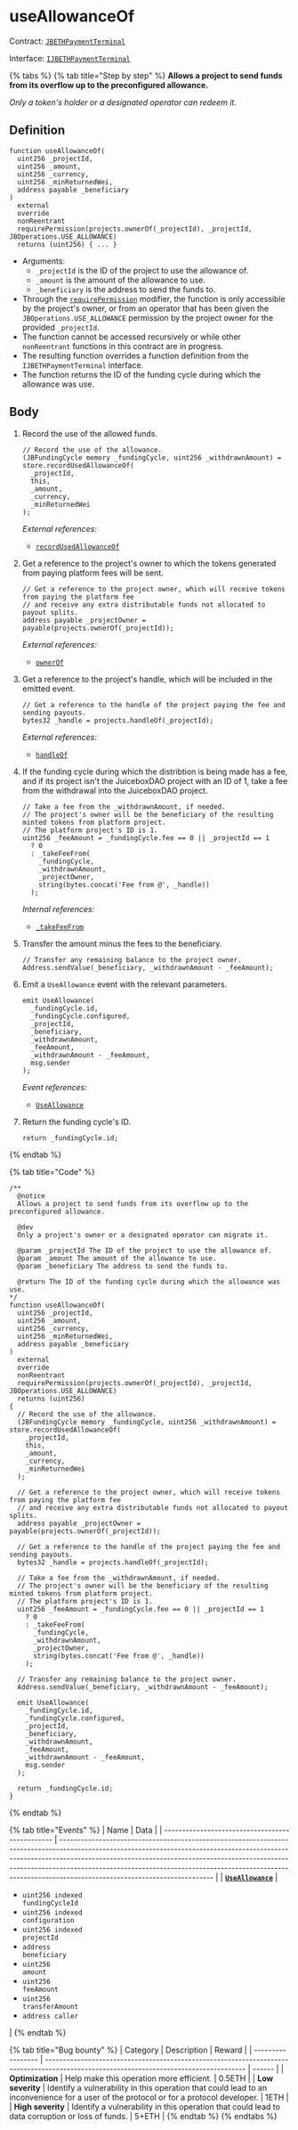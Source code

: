 # useAllowanceOf

Contract: [`JBETHPaymentTerminal`](../)​‌

Interface: [`IJBETHPaymentTerminal`](../../../../../../protocol/interfaces/ijbethterminalof.md)

{% tabs %}
{% tab title="Step by step" %}
**Allows a project to send funds from its overflow up to the preconfigured allowance.**

_Only a token's holder or a designated operator can redeem it._

## Definition

```solidity
function useAllowanceOf(
  uint256 _projectId,
  uint256 _amount,
  uint256 _currency,
  uint256 _minReturnedWei,
  address payable _beneficiary
)
  external
  override
  nonReentrant
  requirePermission(projects.ownerOf(_projectId), _projectId, JBOperations.USE_ALLOWANCE)
  returns (uint256) { ... }
```

* Arguments:
  * `_projectId` is the ID of the project to use the allowance of.
  * `_amount` is the amount of the allowance to use.
  * `_beneficiary` is the address to send the funds to.
* Through the [`requirePermission`](../../../../../../protocol/specifications/contracts/or-payment-terminals/or-abstract/jboperatable/modifiers/requirepermission.md) modifier, the function is only accessible by the project's owner, or from an operator that has been given the `JBOperations.USE_ALLOWANCE` permission by the project owner for the provided `_projectId`.
* The function cannot be accessed recursively or while other `nonReentrant` functions in this contract are in progress.
* The resulting function overrides a function definition from the `IJBETHPaymentTerminal` interface.
* The function returns the ID of the funding cycle during which the allowance was use.

## Body

1.  Record the use of the allowed funds.

    ```solidity
    // Record the use of the allowance.
    (JBFundingCycle memory _fundingCycle, uint256 _withdrawnAmount) = store.recordUsedAllowanceOf(
      _projectId,
      this,
      _amount,
      _currency,
      _minReturnedWei
    );
    ```

    _External references:_

    * [`recordUsedAllowanceOf`](../../jbethpaymentterminalstore/write/recordusedallowanceof.md)
2.  Get a reference to the project's owner to which the tokens generated from paying platform fees will be sent.

    ```solidity
    // Get a reference to the project owner, which will receive tokens from paying the platform fee
    // and receive any extra distributable funds not allocated to payout splits.
    address payable _projectOwner = payable(projects.ownerOf(_projectId));
    ```

    _External references:_

    * [`ownerOf`](https://github.com/OpenZeppelin/openzeppelin-contracts/blob/46ce0cfa3323a2787864f884b3c12960bc53b233/contracts/token/ERC721/ERC721.sol#L70)
3.  Get a reference to the project's handle, which will be included in the emitted event.

    ```solidity
    // Get a reference to the handle of the project paying the fee and sending payouts.
    bytes32 _handle = projects.handleOf(_projectId);
    ```

    _External references:_

    * [`handleOf`](../../../../../../protocol/specifications/contracts/jbprojects/read/handleof.md)
4.  If the funding cycle during which the distribtion is being made has a fee, and if its project isn't the JuiceboxDAO project with an ID of 1, take a fee from the withdrawal into the JuiceboxDAO project.

    ```solidity
    // Take a fee from the _withdrawnAmount, if needed.
    // The project's owner will be the beneficiary of the resulting minted tokens from platform project.
    // The platform project's ID is 1.
    uint256 _feeAmount = _fundingCycle.fee == 0 || _projectId == 1
      ? 0
      : _takeFeeFrom(
        _fundingCycle,
        _withdrawnAmount,
        _projectOwner,
        string(bytes.concat('Fee from @', _handle))
      );
    ```

    _Internal references:_

    * [`_takeFeeFrom`](../../../../../../protocol/specifications/contracts/or-payment-terminals/jbethpaymentterminal/properties/\_takefeefrom.md)
5.  Transfer the amount minus the fees to the beneficiary.

    ```solidity
    // Transfer any remaining balance to the project owner.
    Address.sendValue(_beneficiary, _withdrawnAmount - _feeAmount);
    ```
6.  Emit a `UseAllowance` event with the relevant parameters.

    ```solidity
    emit UseAllowance(
      _fundingCycle.id,
      _fundingCycle.configured,
      _projectId,
      _beneficiary,
      _withdrawnAmount,
      _feeAmount,
      _withdrawnAmount - _feeAmount,
      msg.sender
    );
    ```

    _Event references:_

    * [`UseAllowance`](../events/useallowance.md)
7.  Return the funding cycle's ID.

    ```solidity
    return _fundingCycle.id;
    ```
{% endtab %}

{% tab title="Code" %}
```solidity
/**
  @notice 
  Allows a project to send funds from its overflow up to the preconfigured allowance.

  @dev 
  Only a project's owner or a designated operator can migrate it.

  @param _projectId The ID of the project to use the allowance of.
  @param _amount The amount of the allowance to use.
  @param _beneficiary The address to send the funds to.

  @return The ID of the funding cycle during which the allowance was use.
*/
function useAllowanceOf(
  uint256 _projectId,
  uint256 _amount,
  uint256 _currency,
  uint256 _minReturnedWei,
  address payable _beneficiary
)
  external
  override
  nonReentrant
  requirePermission(projects.ownerOf(_projectId), _projectId, JBOperations.USE_ALLOWANCE)
  returns (uint256)
{
  // Record the use of the allowance.
  (JBFundingCycle memory _fundingCycle, uint256 _withdrawnAmount) = store.recordUsedAllowanceOf(
    _projectId,
    this,
    _amount,
    _currency,
    _minReturnedWei
  );

  // Get a reference to the project owner, which will receive tokens from paying the platform fee
  // and receive any extra distributable funds not allocated to payout splits.
  address payable _projectOwner = payable(projects.ownerOf(_projectId));

  // Get a reference to the handle of the project paying the fee and sending payouts.
  bytes32 _handle = projects.handleOf(_projectId);

  // Take a fee from the _withdrawnAmount, if needed.
  // The project's owner will be the beneficiary of the resulting minted tokens from platform project.
  // The platform project's ID is 1.
  uint256 _feeAmount = _fundingCycle.fee == 0 || _projectId == 1
    ? 0
    : _takeFeeFrom(
      _fundingCycle,
      _withdrawnAmount,
      _projectOwner,
      string(bytes.concat('Fee from @', _handle))
    );

  // Transfer any remaining balance to the project owner.
  Address.sendValue(_beneficiary, _withdrawnAmount - _feeAmount);

  emit UseAllowance(
    _fundingCycle.id,
    _fundingCycle.configured,
    _projectId,
    _beneficiary,
    _withdrawnAmount,
    _feeAmount,
    _withdrawnAmount - _feeAmount,
    msg.sender
  );

  return _fundingCycle.id;
}
```
{% endtab %}

{% tab title="Events" %}
| Name                                            | Data                                                                                                                                                                                                                                                                                                                                                                |
| ----------------------------------------------- | ------------------------------------------------------------------------------------------------------------------------------------------------------------------------------------------------------------------------------------------------------------------------------------------------------------------------------------------------------------------- |
| [**`UseAllowance`**](../events/useallowance.md) | <ul><li><code>uint256 indexed fundingCycleId</code></li><li><code>uint256 indexed configuration</code></li><li><code>uint256 indexed projectId</code></li><li><code>address beneficiary</code></li><li><code>uint256 amount</code></li><li><code>uint256 feeAmount</code></li><li><code>uint256 transferAmount</code></li><li><code>address caller</code></li></ul> |
{% endtab %}

{% tab title="Bug bounty" %}
| Category          | Description                                                                                                                            | Reward |
| ----------------- | -------------------------------------------------------------------------------------------------------------------------------------- | ------ |
| **Optimization**  | Help make this operation more efficient.                                                                                               | 0.5ETH |
| **Low severity**  | Identify a vulnerability in this operation that could lead to an inconvenience for a user of the protocol or for a protocol developer. | 1ETH   |
| **High severity** | Identify a vulnerability in this operation that could lead to data corruption or loss of funds.                                        | 5+ETH  |
{% endtab %}
{% endtabs %}
